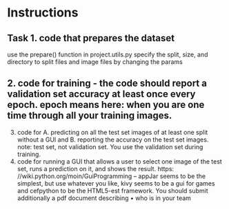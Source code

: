 # Instructions
## Task 1. code that prepares the dataset 
 use the prepare() function in project.utils.py
 specify the split, size, and directory to split files and image files by changing the params




## 2. code for training - the code should report a validation set accuracy at least once every epoch. epoch means here: when you are one time through all your training images.
3. code for A. predicting on all the test set images of at least one split without a GUI and B. reporting the accuracy on the test set images. note: test set, not validation set. You use the validation set during training.
4. code for running a GUI that allows a user to select one image of the test set, runs a prediction on it, and shows the result. https: //wiki.python.org/moin/GuiProgramming – appJar seems to be the simplest, but use whatever you like, kivy seems to be a gui for games and cefpython to be the HTML5-est framework.
You should submit additionally a pdf document describing • who is in your team
